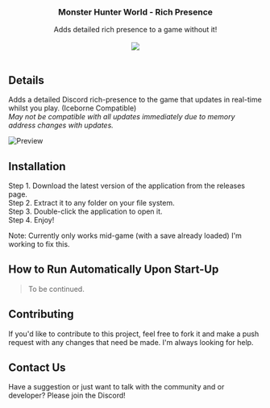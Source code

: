 <div align="center">
  <h3>Monster Hunter World - Rich Presence</h3>
  <subtitle>Adds detailed rich presence to a game without it!</subtitle><br/></br>
  <a href="https://discord.gg/wG826KK">
    <img src="https://discordapp.com/api/guilds/606926504424767488/embed.png">
  </a>
</div><br/>

## Details
Adds a detailed Discord rich-presence to the game that updates in real-time whilst you play. (Iceborne Compatible)<br>
*May not be compatible with all updates immediately due to memory address changes with updates.*

![Preview](https://cdn.deltakiruentertainment.com/images/preview.png "Working preview")

## Installation
Step 1. Download the latest version of the application from the releases page.<br/>
Step 2. Extract it to any folder on your file system.<br/>
Step 3. Double-click the application to open it.<br/>
Step 4. Enjoy!<br/>

Note: Currently only works mid-game (with a save already loaded) I'm working to fix this.

## How to Run Automatically Upon Start-Up
> To be continued.

## Contributing
If you'd like to contribute to this project, feel free to fork it and make a push request with any changes that need be made. I'm always looking for help.

## Contact Us
Have a suggestion or just want to talk with the community and or developer? Please join the Discord!
